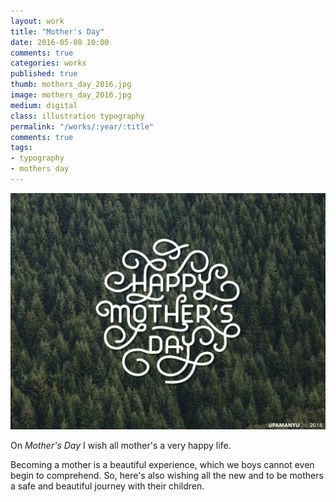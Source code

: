 ```yaml
---
layout: work
title: "Mother's Day"
date: 2016-05-08 10:00
comments: true
categories: works
published: true
thumb: mothers_day_2016.jpg
image: mothers_day_2016.jpg
medium: digital
class: illustration typography
permalink: "/works/:year/:title"
comments: true
tags:
- typography
- mothers day
---
```


<p>
  <div class="fotorama" data-keyboard="true" data-arrows="true" data-click="true" data-swipe="true" data-autoplay="false" data-loop="true">
      <img src="/images/works/mothers_day_2016.jpg" alt="Mother's Day">
  </div>
</p>

On _Mother's Day_ I wish all mother's a very happy life.

Becoming a mother is a beautiful experience, which we boys cannot even begin to comprehend. So, here's also wishing all the new and to be mothers a safe and beautiful journey with their children.